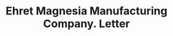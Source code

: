 ---
doi: 10.7916/D8WD5BH0
date_other: '1929'
date_other_textual: '1929'
form: correspondence
genre:
- Letters (correspondence)
name:
- Ehret Magnesia Manufacturing Company
object_in_context_url: https://biggert.cul.columbia.edu/items/view/ave_biggert_00183
subject_hierarchical_geographic:
- Chicago, Illinois, United States
subject_name:
- Ehret Magnesia Manufacturing Company
title: Ehret Magnesia Manufacturing Company. Letter
sort_title: Ehret Magnesia Manufacturing Company. Letter
call_number: ave_biggert_00183
coordinates:
- 41.83694444444445,-87.68472222222222
pid: ave_biggert_00183
identifiers: ave_biggert_00183
thumbnail: false
permalink: /biggert/ave_biggert_00183/
layout: iiif-image-page
---